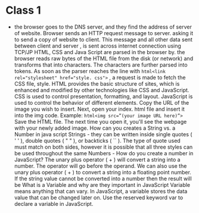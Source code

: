 # Class 1

- the browser goes to the DNS server, and they find the address of server of website. Browser sends an HTTP request message to server. asking it to send a copy of website to client. This message and all other data sent between client and server , is sent across internet connection using TCP/JP
HTML, CSS and Java Script are parsed in the browser by.  the browser reads raw bytes of the HTML file from the disk (or network) and transforms that into characters. The characters are further parsed into tokens. As soon as the parser reaches the line with ```html<link rel="stylesheet" href="style. css">``` , a request is made to fetch the CSS file, style.  HTML provides the basic structure of sites, which is enhanced and modified by other technologies like CSS and JavaScript. CSS is used to control presentation, formatting, and layout. JavaScript is used to control the behavior of different elements.
Copy the URL of the image you wish to insert.
Next, open your index. html file and insert it into the img code.
Example: ```html<img src=”(your image URL here)”>```
Save the HTML file. The next time you open it, you'll see the webpage with your newly added image.
How can you creates a String vs. a Number in java script
 Strings - they can be written inside single quotes ( ' ' ), double quotes ( " " ), or backticks ( `` ). The type of quote used must match on both sides, however it is possible that all three styles can be used throughout the same
 Numbers - How do you create a number in JavaScript?
The unary plus operator ( + ) will convert a string into a number. The operator will go before the operand. We can also use the unary plus operator ( + ) to convert a string into a floating point number. If the string value cannot be converted into a number then the result will be
What is a Variable and why are they important in JavaScript
Variable means anything that can vary. In JavaScript, a variable stores the data value that can be changed later on. Use the reserved keyword var to declare a variable in JavaScript.

